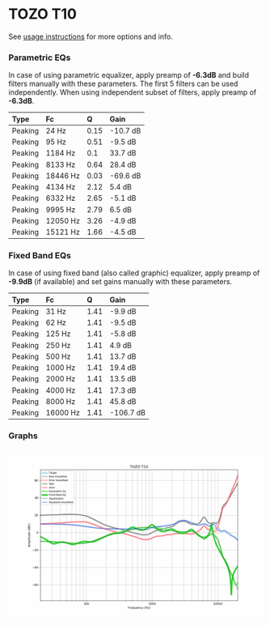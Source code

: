# TOZO T10
See [usage instructions](https://github.com/jaakkopasanen/AutoEq#usage) for more options and info.

### Parametric EQs
In case of using parametric equalizer, apply preamp of **-6.3dB** and build filters manually
with these parameters. The first 5 filters can be used independently.
When using independent subset of filters, apply preamp of **-6.3dB**.

| Type    | Fc       |    Q | Gain     |
|:--------|:---------|:-----|:---------|
| Peaking | 24 Hz    | 0.15 | -10.7 dB |
| Peaking | 95 Hz    | 0.51 | -9.5 dB  |
| Peaking | 1184 Hz  | 0.1  | 33.7 dB  |
| Peaking | 8133 Hz  | 0.64 | 28.4 dB  |
| Peaking | 18446 Hz | 0.03 | -69.6 dB |
| Peaking | 4134 Hz  | 2.12 | 5.4 dB   |
| Peaking | 6332 Hz  | 2.65 | -5.1 dB  |
| Peaking | 9995 Hz  | 2.79 | 6.5 dB   |
| Peaking | 12050 Hz | 3.26 | -4.9 dB  |
| Peaking | 15121 Hz | 1.66 | -4.5 dB  |

### Fixed Band EQs
In case of using fixed band (also called graphic) equalizer, apply preamp of **-9.9dB**
(if available) and set gains manually with these parameters.

| Type    | Fc       |    Q | Gain      |
|:--------|:---------|:-----|:----------|
| Peaking | 31 Hz    | 1.41 | -9.9 dB   |
| Peaking | 62 Hz    | 1.41 | -9.5 dB   |
| Peaking | 125 Hz   | 1.41 | -5.8 dB   |
| Peaking | 250 Hz   | 1.41 | 4.9 dB    |
| Peaking | 500 Hz   | 1.41 | 13.7 dB   |
| Peaking | 1000 Hz  | 1.41 | 19.4 dB   |
| Peaking | 2000 Hz  | 1.41 | 13.5 dB   |
| Peaking | 4000 Hz  | 1.41 | 17.3 dB   |
| Peaking | 8000 Hz  | 1.41 | 45.8 dB   |
| Peaking | 16000 Hz | 1.41 | -106.7 dB |

### Graphs
![](./TOZO%20T10.png)